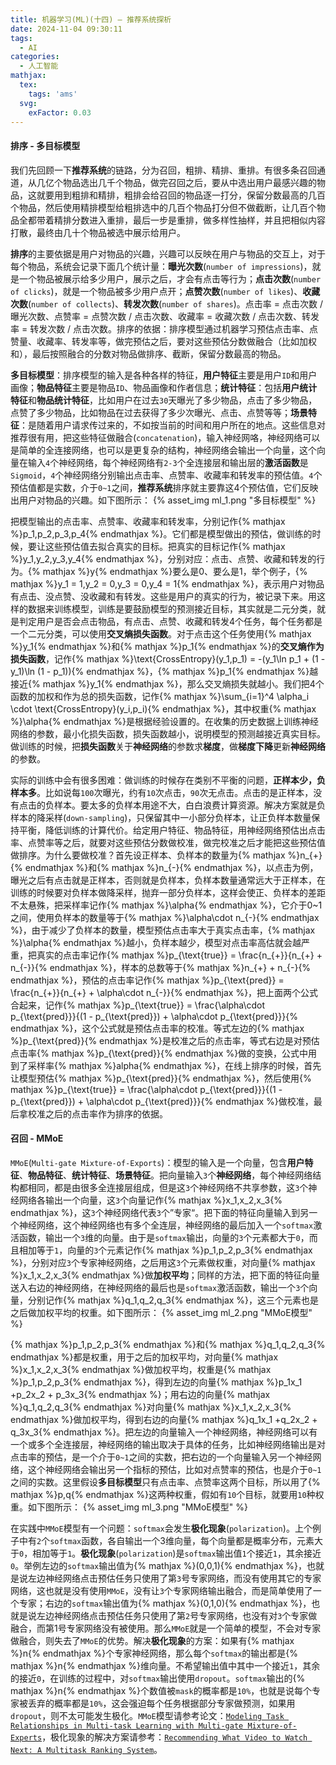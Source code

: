 ```yaml
---
title: 机器学习(ML)(十四) — 推荐系统探析
date: 2024-11-04 09:30:11
tags:
  - AI
categories:
  - 人工智能
mathjax:
  tex:
    tags: 'ams'
  svg:
    exFactor: 0.03
---
```


#### 排序 - 多目标模型

我们先回顾一下**推荐系统**的链路，分为召回，粗排、精排、重排。有很多条召回通道，从几亿个物品选出几千个物品，做完召回之后，要从中选出用户最感兴趣的物品，这就要用到粗排和精排，粗排会给召回的物品逐一打分，保留分数最高的几百个物品，然后使用精排模型给粗排选中的几百个物品打分但不做截断，让几百个物品全都带着精排分数进入重排，最后一步是重排，做多样性抽样，并且把相似内容打散，最终由几十个物品被选中展示给用户。
<!-- more -->

**排序**的主要依据是用户对物品的兴趣，兴趣可以反映在用户与物品的交互上，对于每个物品，系统会记录下面几个统计量：**曝光次数**(`number of impressions`)，就是一个物品被展示给多少用户，展示之后，才会有点击等行为；**点击次数**(`number of clicks`)，就是一个物品被多少用户点开；**点赞次数**(`number of likes`)、**收藏次数**(`number of collects`)、**转发次数**(`number of shares`)。点击率 = 点击次数 / 曝光次数、点赞率 = 点赞次数 / 点击次数、收藏率 = 收藏次数 / 点击次数、转发率 = 转发次数 / 点击次数。排序的依据：排序模型通过机器学习预估点击率、点赞量、收藏率、转发率等，做完预估之后，要对这些预估分数做融合（比如加权和），最后按照融合的分数对物品做排序、截断，保留分数最高的物品。

**多目标模型**：排序模型的输入是各种各样的特征，**用户特征**主要是用户`ID`和用户画像；**物品特征**主要是物品`ID`、物品画像和作者信息；**统计特征**：包括**用户统计特征**和**物品统计特征**，比如用户在过去`30`天曝光了多少物品，点击了多少物品，点赞了多少物品，比如物品在过去获得了多少次曝光、点击、点赞等等；**场景特征**：是随着用户请求传过来的，不如按当前的时间和用户所在的地点。这些信息对推荐很有用，把这些特征做融合(`concatenation`)，输入神经网咯，神经网络可以是简单的全连接网络，也可以是更复杂的结构，神经网络会输出一个向量，这个向量在输入`4`个神经网络，每个神经网络有`2-3`个全连接层和输出层的**激活函数**是`Sigmoid`，`4`个神经网络分别输出点击率、点赞率、收藏率和转发率的预估值。`4`个预估值都是实数，介于`0~1`之间，**推荐系统**排序就主要靠这4个预估值，它们反映出用户对物品的兴趣。如下图所示：
{% asset_img ml_1.png "多目标模型" %}

把模型输出的点击率、点赞率、收藏率和转发率，分别记作{% mathjax %}p_1,p_2,p_3,p_4{% endmathjax %}。它们都是模型做出的预估，做训练的时候，要让这些预估值去拟合真实的目标。把真实的目标记作{% mathjax %}y_1,y_2,y_3,y_4{% endmathjax %}，分别对应：点击、点赞、收藏和转发的行为。{% mathjax %}y{% endmathjax %}要么是0、要么是1，举个例子，{% mathjax %}y_1 = 1,y_2 = 0,y_3 = 0,y_4 = 1{% endmathjax %}，表示用户对物品有点击、没点赞、没收藏和有转发。这些是用户的真实的行为，被记录下来。用这样的数据来训练模型，训练是要鼓励模型的预测接近目标，其实就是二元分类，就是判定用户是否会点击物品，有点击、点赞、收藏和转发4个任务，每个任务都是一个二元分类，可以使用**交叉熵损失函数**。对于点击这个任务使用{% mathjax %}y_1{% endmathjax %}和{% mathjax %}p_1{% endmathjax %}的**交叉熵作为损失函数**，记作{% mathjax %}\text{CrossEntropy}(y_1,p_1) = -(y_1\ln p_1 + (1 - y_1)\ln (1 - p_1)){% endmathjax %}，{% mathjax %}p_1{% endmathjax %}越接近{% mathjax %}y_1{% endmathjax %}，那么交叉熵损失就越小。我们把4个函数的加权和作为总的损失函数，记作{% mathjax %}\sum_{i=1}^4 \alpha_i \cdot \text{CrossEntropy}(y_i,p_i){% endmathjax %}，其中权重{% mathjax %}\alpha{% endmathjax %}是根据经验设置的。在收集的历史数据上训练神经网络的参数，最小化损失函数，损失函数越小，说明模型的预测越接近真实目标。做训练的时候，把**损失函数**关于**神经网络**的参数求**梯度**，做**梯度下降**更新**神经网络**的参数。

实际的训练中会有很多困难：做训练的时候存在类别不平衡的问题，**正样本少，负样本多**。比如说每`100`次曝光，约有`10`次点击，`90`次无点击。点击的是正样本，没有点击的负样本。要太多的负样本用途不大，白白浪费计算资源。解决方案就是负样本的降采样(`down-sampling`)，只保留其中一小部分负样本，让正负样本数量保持平衡，降低训练的计算代价。给定用户特征、物品特征，用神经网络预估出点击率、点赞率等之后，就要对这些预估分数做校准，做完校准之后才能把这些预估值做排序。为什么要做校准？首先设正样本、负样本的数量为{% mathjax %}n_{+}{% endmathjax %}和{% mathjax %}n_{-}{% endmathjax %}，以点击为例，曝光之后有点击就是正样本，否则就是负样本，负样本数量通常远大于正样本，在训练的时候要对负样本做降采样，抛弃一部分负样本，这样会使正、负样本的差距不太悬殊，把采样率记作{% mathjax %}\alpha{% endmathjax %}，它介于0~1之间，使用负样本的数量等于{% mathjax %}\alpha\cdot n_{-}{% endmathjax %}，由于减少了负样本的数量，模型预估点击率大于真实点击率，{% mathjax %}\alpha{% endmathjax %}越小，负样本越少，模型对点击率高估就会越严重，把真实的点击率记作{% mathjax %}p_{\text{true}} = \frac{n_{+}}{n_{+} + n_{-}}{% endmathjax %}，样本的总数等于{% mathjax %}n_{+} + n_{-}{% endmathjax %}，预估的点击率记作{% mathjax %}p_{\text{pred}} = \frac{n_{+}}{n_{+} + \alpha\cdot n_{-}}{% endmathjax %}，把上面两个公式合起来，记作{% mathjax %}p_{\text{true}} = \frac{\alpha\cdot p_{\text{pred}}}{(1 - p_{\text{pred}}) + \alpha\cdot p_{\text{pred}}}{% endmathjax %}，这个公式就是预估点击率的校准。等式左边的{% mathjax %}p_{\text{pred}}{% endmathjax %}是校准之后的点击率，等式右边是对预估点击率{% mathjax %}p_{\text{pred}}{% endmathjax %}做的变换，公式中用到了采样率{% mathjax %}alpha{% endmathjax %}，在线上排序的时候，首先让模型预估{% mathjax %}p_{\text{pred}}{% endmathjax %}，然后使用{% mathjax %}p_{\text{true}} = \frac{\alpha\cdot p_{\text{pred}}}{(1 - p_{\text{pred}}) + \alpha\cdot p_{\text{pred}}}{% endmathjax %}做校准，最后拿校准之后的点击率作为排序的依据。

#### 召回 - MMoE

`MMoE`(`Multi-gate Mixture-of-Exports`)：模型的输入是一个向量，包含**用户特征**、**物品特征**、**统计特征**、**场景特征**。把向量输入`3`个**神经网络**，每个神经网络结构都相同，都是由很多全连接层组成，但是这`3`个神经网络不共享参数，这`3`个神经网络各输出一个向量，这`3`个向量记作{% mathjax %}x_1,x_2,x_3{% endmathjax %}，这`3`个神经网络代表`3`个”专家“。把下面的特征向量输入到另一个神经网络，这个神经网络也有多个全连层，神经网络的最后加入一个`softmax`激活函数，输出一个`3`维的向量。由于是`softmax`输出，向量的`3`个元素都大于`0`，而且相加等于`1`，向量的`3`个元素记作{% mathjax %}p_1,p_2,p_3{% endmathjax %}，分别对应`3`个专家神经网络，之后用这`3`个元素做权重，对向量{% mathjax %}x_1,x_2,x_3{% endmathjax %}做**加权平均**；同样的方法，把下面的特征向量送入右边的神经网络，在神经网络的最后也是`softmax`激活函数，输出一个`3`个向量，分别记作{% mathjax %}q_1,q_2,q_3{% endmathjax %}，这三个元素也是之后做加权平均的权重。如下图所示：
{% asset_img ml_2.png "MMoE模型" %}

{% mathjax %}p_1,p_2,p_3{% endmathjax %}和{% mathjax %}q_1,q_2,q_3{% endmathjax %}都是权重，用于之后的加权平均，对向量{% mathjax %}x_1,x_2,x_3{% endmathjax %}做加权平均，权重是{% mathjax %}p_1,p_2,p_3{% endmathjax %}，得到左边的向量{% mathjax %}p_1x_1 +p_2x_2 + p_3x_3{% endmathjax %}；用右边的向量{% mathjax %}q_1,q_2,q_3{% endmathjax %}对向量{% mathjax %}x_1,x_2,x_3{% endmathjax %}做加权平均，得到右边的向量{% mathjax %}q_1x_1 +q_2x_2 + q_3x_3{% endmathjax %}。把左边的向量输入一个神经网络，神经网络可以有一个或多个全连接层，神经网络的输出取决于具体的任务，比如神经网络输出是对点击率的预估，是一个介于`0~1`之间的实数，把右边的一个向量输入另一个神经网络，这个神经网络会输出另一个指标的预估，比如对点赞率的预估，也是介于`0~1`之间的实数。这里假设**多目标模型**只有点击率、点赞率这两个目标，所以用了{% mathjax %}p,q{% endmathjax %}这两种权重，假如有`10`个目标，就要用`10`种权重。如下图所示：
{% asset_img ml_3.png "MMoE模型" %}

在实践中`MMoE`模型有一个问题：`softmax`会发生**极化现象**(`polarization`)。上个例子中有`2`个`softmax`函数，各自输出一个3维向量，每个向量都是概率分布，元素大于`0`，相加等于`1`。**极化现象**(`polarization`)是`softmax`输出值`1`个接近`1`，其余接近`0`。举例左边的`softmax`输出值为{% mathjax %}(0,0,1){% endmathjax %}，也就是说左边神经网络点击预估任务只使用了第`3`号专家网络，而没有使用其它的专家网络，这也就是没有使用`MMoE`，没有让`3`个专家网络输出融合，而是简单使用了一个专家；右边的`softmax`输出值为{% mathjax %}(0,1,0){% endmathjax %}，也就是说左边神经网络点击预估任务只使用了第`2`号专家网络，也没有对`3`个专家做融合，而第1号专家网络没有被使用。那么`MMoE`就是一个简单的模型，不会对专家做融合，则失去了`MMoE`的优势。解决**极化现象**的方案：如果有{% mathjax %}n{% endmathjax %}个专家神经网络，那么每个`softmax`的输出都是{% mathjax %}n{% endmathjax %}维向量。不希望输出值中其中一个接近`1`，其余的接近`0`，在训练的过程中，对`softmax`输出使用`dropout`。`softmax`输出的{% mathjax %}n{% endmathjax %}个数值被`mask`的概率都是`10%`，也就是说每个专家被丢弃的概率都是`10%`，这会强迫每个任务根据部分专家做预测，如果用`dropout`，则不太可能发生极化。`MMoE`模型请参考论文：[`Modeling Task Relationships in Multi-task Learning with Multi-gate Mixture-of-Experts`](https://dl.acm.org/doi/pdf/10.1145/3219819.3220007)，极化现象的解决方案请参考：[`Recommending What Video to Watch Next: A Multitask Ranking System`](https://daiwk.github.io/assets/youtube-multitask.pdf)。

